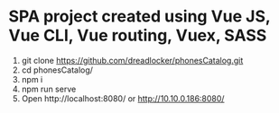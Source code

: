 # SPA project created using Vue JS, Vue CLI, Vue routing, Vuex, SASS
1. git clone https://github.com/dreadlocker/phonesCatalog.git
2. cd phonesCatalog/
3. npm i
4. npm run serve
5. Open http://localhost:8080/ or http://10.10.0.186:8080/

